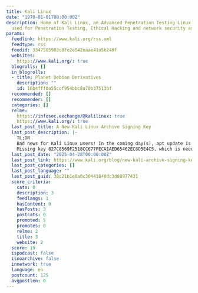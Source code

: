 ```yaml
---
title: Kali Linux
date: "1970-01-01T00:00:00Z"
description: Home of Kali Linux, an Advanced Penetration Testing Linux distribution
  used for Penetration Testing, Ethical Hacking and network security assessments.
params:
  feedlink: https://www.kali.org/rss.xml
  feedtype: rss
  feedid: 3347505983c8fe2e842eaae41a5b240f
  websites:
    https://www.kali.org/: true
  blogrolls: []
  in_blogrolls:
  - title: Planet Debian Derivatives
    description: ""
    id: 16b4fff0a55ccf954bbc8a70b37513bf
  recommended: []
  recommender: []
  categories: []
  relme:
    https://infosec.exchange/@kalilinux: true
    https://www.kali.org/: true
  last_post_title: A New Kali Linux Archive Signing Key
  last_post_description: |-
    TL;DR
    Bad news for Kali Linux users! In the coming day(s), apt update is going to fail for pretty much everyone out there:
    Missing key 827C8569F2518CC677FECA1AED65462EC8D5E4C5, which is needed to
  last_post_date: "2025-04-28T00:00:00Z"
  last_post_link: https://www.kali.org/blog/new-kali-archive-signing-key/
  last_post_categories: []
  last_post_language: ""
  last_post_guid: 38c21b1e0a0c30441840dc3d88977431
  score_criteria:
    cats: 0
    description: 3
    feedlangs: 1
    hasContent: 0
    hasPosts: 3
    postcats: 0
    promoted: 5
    promotes: 0
    relme: 2
    title: 3
    website: 2
  score: 19
  ispodcast: false
  isnoarchive: false
  innetwork: true
  language: en
  postcount: 125
  avgpostlen: 0
---
```

